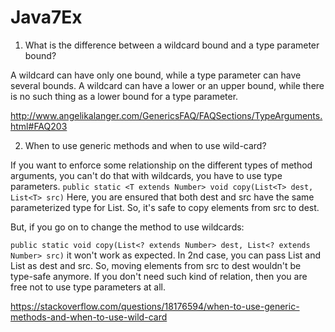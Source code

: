 # Java7Ex


1. What is the difference between a wildcard bound and a type parameter bound?

A wildcard can have only one bound, while a type parameter can have several bounds.
A wildcard can have a lower or an upper bound, while there is no such thing as a lower bound for a type parameter.

http://www.angelikalanger.com/GenericsFAQ/FAQSections/TypeArguments.html#FAQ203

2. When to use generic methods and when to use wild-card?

If you want to enforce some relationship on the different types of method arguments, you can't do that with wildcards, you have to use type parameters.
```public static <T extends Number> void copy(List<T> dest, List<T> src)```
Here, you are ensured that both dest and src have the same parameterized type for List. So, it's safe to copy elements from src to dest.

But, if you go on to change the method to use wildcards:

```public static void copy(List<? extends Number> dest, List<? extends Number> src)```
it won't work as expected. In 2nd case, you can pass List<Integer> and List<Float> as dest and src. So, moving elements from src to dest wouldn't be type-safe anymore. If you don't need such kind of relation, then you are free not to use type parameters at all.

https://stackoverflow.com/questions/18176594/when-to-use-generic-methods-and-when-to-use-wild-card
